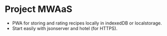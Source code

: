 # Project MWAaS
* PWA for storing and rating recipes locally in indexedDB or localstorage.
* Start easily with jsonserver and hotel (for HTTPS).
